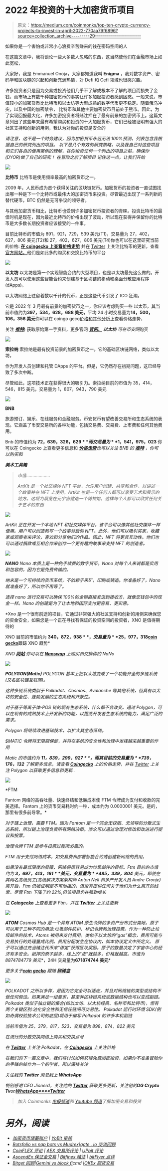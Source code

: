 # 2022 年投资的十大加密货币项目

> 原文：<https://medium.com/coinmonks/top-ten-crypto-currency-projects-to-invest-in-april-2022-770aa79f6896?source=collection_archive---------29----------------------->

如果你是一个害怕或非常小心浪费辛苦赚来的钱在密码空间的人

在这篇文章中，我将谈论一些大多数人忽略的东西，这当然使他们在金融市场上如此宽松，

大家好，我是 Emmanuel Onoja，大家都知道我叫 **Enigma** ，我对数字资产、密码学和区块链的兴起和创新充满热情，对 Defi 和 Cefi 领域也很感兴趣。

许多投资者只是因为交易或投资他们几乎不了解或根本不了解的项目而损失了金钱，而市场上有数千种加密货币的事实让许多加密投资者感到困惑。一般来说，市值较小的加密货币比比特币和以太坊等大型成熟的数字代币更不稳定。随着俄乌冲突，以及中国的加密禁令，
比特币和其他主要加密货币目前处于熊市。因此，为了实现回报最大化，许多加密投资者将赌注押在了最有前景的加密货币上。这篇文章列出了这些年来最有希望购买和投资的十大加密货币，它们已经被证明有强大的社区支持和创新的用例，我认为对你的投资是安全的

*请注意，这不是一个财务建议，因为加密货币永远无法 100%预测，列表包含我根据自己的研究列出的项目。 以下是几个有效的研究策略，以及我自己对这些项目和它们各自的使用案例的理解，在你投资任何一个列出的项目之前，确保你(DYOR)做了自己的研究！ 在冒险之前了解项目
记住这一点，让我们开始*

![](img/8f34f9a0d6680d1113f65ae9feac748e.png)

**比特币** 
比特币是使用频率最高的加密货币之一。

2009 年，人民币成为首个获得关注的区块链货币。加密货币的投资者一直试图找出哪一种是下一个比特币或最伟大的加密货币来投资。尽管最近出现了一系列新的替代硬币，BTC 仍然是无可争议的领导者。

与其他加密货币相比，比特币也受到许多加密货币投资者的青睐。投资比特币的最佳时机是现在，因为最近比特币的价格出现了波动，所以现在获得并保留你的比特币是大多数长期投资者应该接受的一件事。

目前比特币的市值为 891，921，729，539 美元(T1)，交易量为 27，402，627，806 美元(T2)和 27，402，627，806 美元(T4)你也可以在这里研究当前的价格: [**在 coingecko 上查看价格走势**](https://www.coingecko.com/en/coins/bitcoin) 并在 [Twitter](https://twitter.com/BTCTN?t=ElFlkfUSKQZkg6DlWWw7Xw&s=09) 上关注比特币的更新，查看[官方网站，](https://bitcoin.org/en/)他们是如此多的购买和交换比特币的平台

![](img/b7205f7d79af71bce21eb955fc7dc3f4.png)

**以太坊** 
以太坊是第一个实现智能合约的大型项目，也是以太坊最先这么做的。开发人员可以使用这些智能合约来创建基于区块链的移动和桌面分散应用程序(dApps)。

以太坊网络上驻留着数以千计的代币，正是这些代币引发了 ICO 狂潮。

它是 2022 年 3 月最有前景的加密货币之一，你应该考虑购买一些
以太币，其当前市值约为**397，534，628，688 美元**，平均 24 小时交易量为**14，500，106，356 美元**你可以在 coingo geco[价格和其他分析](https://www.coingecko.com/en/coins/ethereum)上查看价格走势，

关注 [***推特***](https://twitter.com/ethereum?t=K74XZLKkUgnP5Dn9GSOlMA&s=09)) 获取原始第一手资料，更多官网 [***官网、***](https://ethereum.org/en) ***以太坊*** *可在币安网*购买

![](img/df51b559ccbeb89c1ca628234607c13d.png)

**索拉纳** 
索拉纳是最有投资前景的加密货币之一。它的基础区块链网络，类似以太坊，

作为开发人员创建和托管 DApps 的平台。但是，它仍然存在初期问题，这已经导致了多次中断。

尽管如此，这项技术正在获得很大的吸引力。索拉纳目前的市值为 35，414，546，815 美元，交易量为 1，807，943，790 美元

![](img/782fbc3fd212513d02527cab24498799.png)

**BNB**

旅游预订、娱乐、在线服务和金融服务。币安货币有望改善交易所和生态系统的表现。它涵盖了币安交易所的各种功能，包括交易费、交易费、上市费和任何其他费用。

Bnb 的市值约为 **$72，639，326，629** 而交易量为 **$1，541，975，023** 你可以在 Coingecko 上查看更多信息和 [***价格走势***](https://www.coingecko.com/en/coins/bnb)**也可以关注 BNB 的* [**推特**](https://twitter.com/binance?t=8iEJ-AMJRoUuzJX5-PRBJA&s=09) ，你可以购买和*

***美术工具箱***

> *市值..……………..*
> 
> *ArtKit 是一个社交媒体 NFT 平台，允许用户创建、共享和合作，以讲述一个故事并在 NFT 上使用。ArtKit 也是一个任何人都可以享受艺术和展示的地方。这将为展览在元宇宙建造一个博物馆，这样每个人都可以欣赏任何关于艺术的东西*

*![](img/690d8e5e0398834ab5db7938a51b3af0.png)*

*ArtKit 正在开发一个本地 NFT 和社交媒体平台。该平台可以像其他社交媒体一样使用。用户可以创造和写一个故事背后的 NFT。此外，他们可以吸引买家，收藏家或观察者来评论，喜欢和分享他们的作品。因此，NFT 将更具互动性。他们也可以通过捐款或互相合作来创作一个更有趣的故事来支持 NFT 的创造者。*

*![](img/ee7ae25675eab3a1b5a4746761fed85f.png)*

***NANO** 
Nano 本质上是一种免手续费的数字货币。Nano 对每个人来说都是实用和包容的，因为它是免费传输的。*

*纳米是一个可持续的货币系统，不依赖于采矿，印刷或铸造。你准备好了，Nano 就准备好了，所以你不用等了。*

*选择 nano 进行交易可以确保 100%的金额直接发送到接收方，就像您钱包中的现金一样。Nano 的创建是为了让本地和国际支付更容易、更实惠。*

*Xno 是一个很有前途的项目，它通过非常强大的社区支持和创新的用例来确保您的资金安全，如果您是一个正在寻找有保证的投资空间的投资者，XNO 是值得期待的

XNO 目前的市值约为 **$340，872，938** ，交易量为 **$25，977，318**[**coin gecko**](https://www.coingecko.com/en/coins/nano)跟踪 XNO 趋势*

*XNO [**网站**](https://nano.org/en) 你可以在 [**Nanswap**](https://nanswap.com/) 上购买和交换你的 NaNo*

*![](img/e8b27f1630d79d3ac19dd4cffa4e9c6f.png)*

***POLYGON(Matic)**
POLYGON 基本上把以太坊变成了一个功能齐全的多链系统(又名区块链互联网)。*

*这种多链系统类似于 Polkadot、Cosmos、Avalanche 等其他系统，但具有以太坊的安全性、蓬勃发展的生态系统和开放性。*

*对于基于等离子体-POS 链的现有生态系统，什么都不会改变。通过 Polygon，可以在现有的成熟技术上开发新的功能，以提高开发者生态系统的能力，满足广泛的需求。*

*Polygon 将继续改进基础技术，以扩大其生态系统。*

*$MATIC 令牌将无限期保留，并将在系统的安全性和治理中发挥越来越重要的作用*

*Matic 的市值约为 **$11，839，299，927** ，而其目前的交易量为 **$739，176，132** 了解更多信息，请查看 [**Coingecko**](https://www.coingecko.com/en/coins/polygon) 上的价格走势，并在 [Twitter](https://twitter.com/0xPolygon?t=LRl9oV-AUlHllo7_B681cg&s=09) 上关注 Polygon 以获取更多信息和更新..*

*![](img/d5057ac289a47d70587c1d117302aa8c.png)*

*FTM

Fantom 网络的高吞吐量、快速终结和低廉成本使 FTM 令牌成为支付和收款的完美选择。Fantom 上的货币交易耗时约一秒，成本约为 0.0000001 美元。是的，那里有很多前导零。*

*对于链上治理，需要 FTM。因为 Fantom 是一个完全无权限、无领导的分散式生态系统，所以链上治理负责所有网络决策。涉众可以通过治理对修改和改进进行提议和投票。*

*治理令牌 FTM 是参与投票过程所必需的。*

*FTM 用于支付网络成本，如交易费和部署智能合约或创建新网络的费用。*

*如果没有最低限度的屏障，网络将很容易成为垃圾邮件的目标。Ftm 目前的市值约为 **$3，697，413，161** 美元，交易量为 **$485，339，804** 美元，即使在其两名高级员工(高级解决方案架构师 Anton Nell 和多产开发人员 Andre Cronje)离开后，Ftm 仍被证明是不可动摇的，但没有提供任何关于他们为什么离开的线索。尽管 Ftm 下降了约 22%,但该项目仍在强劲增长*

*在 [**Coingecko**](https://www.coingecko.com/en/coins/fantom) 上查看更多 Ftm，并在 [**Twitter**](https://twitter.com/FantomFDN?t=YEglGV6PzuqUTpf8XzD4Mg&s=09) 上关注更新*

*![](img/04804757137c81aa55595e43023a69fd.png)*

***ATOM**
Cosmos Hub 是一个具有 ATOM 原生令牌的多资产分布式分类帐。原子可以用于三种不同的用途:垃圾邮件防护、标记令牌和治理投票。作为一种防止垃圾邮件的技术，Atoms 被用来支付费用。类似于以太坊的“gas”概念，费用可能与交易执行的处理量成比例。费用分配发生在协议内，如本协议定义中所定义。
原子可以通过充当赌注代币来“绑定”获得区块奖励。原子的数量决定了宇宙中心的经济有多安全。抵押的原子越多，线上的“皮”就越多，价格就越高。市值为**8874784779 美元**，24H 交易量为**671874744 美元***

*更多关于[**coin gecko**](https://www.coingecko.com/en/coins/cosmos-hub) 跟随 [**碎碎念**](https://twitter.com/cosmos?t=S0U-_ixEqWJNZWZesfRGXQ&s=09)*

*![](img/70773172a734304ba79a4b509bb07b29.png)*

*POLKADOT 之所以多样，是因为它完全可以适应，并且对网络链的类型或结构不做任何假设。如果满足一组要求，甚至非区块链系统或数据结构也可以变成副链。Polkadot 类似于独立链的集合(如以太坊、以太坊经典、名称币和比特币)，但有两个关键区别:池化安全性和无信任链间可交易性。
Polkadot 运行时环境 SDK(例如奇偶校验技术公司的底层)将用于编写 Polkadot 的许多本机副链*

*当前市值为 25，379，817，523，交易量为 898，874，822 美元*

*在流行的分散交换网络上购买和交换点号*

*在 [**Twitter**](https://twitter.com/Polkadot?t=MpWGH3OKX698OtlcvrBxBA&s=09) 上关注 Polkadot，在 [**Coingecko**](https://www.coingecko.com/en/coins/polkadot) 上关注价格*

*在我们的下一篇文章中，我们将讨论如何获得免费加密投资，如果你不准备冒险你的手赚的钱作为一个初学者，所以保持关注*

*关注我的 [**Twitter**](https://twitter.com/Enigma_Creativ?t=_djIVenPMMAzmDW8zE2nsA&s=09) 消息我上 [**WhatsApp**](https://wa.link/c9vpfj)*

*特别感谢 CEO Jionerd，关注他的 [**Twitter**](https://twitter.com/ceo_jionerd?t=7Hra5yhWg-RO2ISBseN1Ww&s=09) 获取更多更新，关注他的**DG Crypto Tv**on[**WhatsApp****Twitter**](https://wa.me/message/IAROE2C27UUTO1)*

> *加入 Coinmonks [电报频道](https://t.me/coincodecap)和 [Youtube 频道](https://www.youtube.com/c/coinmonks/videos)了解加密交易和投资*

# *另外，阅读*

*   *[加密货币储蓄账户](/coinmonks/cryptocurrency-savings-accounts-be3bc0feffbf) | [YoBit 审核](/coinmonks/yobit-review-175464162c62)*
*   *[Botsfolio vs nap bots vs Mudrex](/coinmonks/botsfolio-vs-napbots-vs-mudrex-c81344970c02)|[gate . io 交流回顾](/coinmonks/gate-io-exchange-review-61bf87b7078f)*
*   *[CoinFLEX 评论](https://coincodecap.com/coinflex-review) | [AEX 交易所评论](https://coincodecap.com/aex-exchange-review) | [UPbit 评论](https://coincodecap.com/upbit-review)*
*   *[AscendEx 保证金交易](https://coincodecap.com/ascendex-margin-trading) | [Bitfinex 赌注](https://coincodecap.com/bitfinex-staking) | [bitFlyer 点评](https://coincodecap.com/bitflyer-review)*
*   *[Bitget 回顾](https://coincodecap.com/bitget-review)|[Gemini vs block fi](https://coincodecap.com/gemini-vs-blockfi)cmd |[OKEx 期货交易](https://coincodecap.com/okex-futures-trading)*